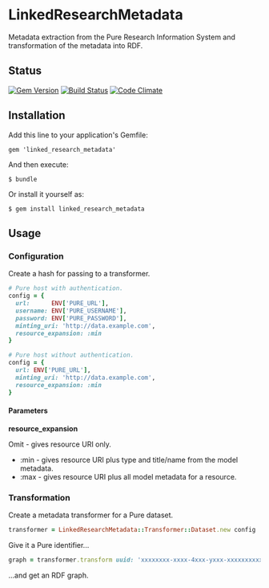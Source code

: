 # LinkedResearchMetadata

Metadata extraction from the Pure Research Information System and transformation of the metadata into RDF.

## Status

[![Gem Version](https://badge.fury.io/rb/linked_research_metadata.svg)](https://badge.fury.io/rb/linked_research_metadata)
[![Build Status](https://semaphoreci.com/api/v1/aalbinclark/linked_research_metadata/branches/master/badge.svg)](https://semaphoreci.com/aalbinclark/linked_research_metadata)
[![Code Climate](https://codeclimate.com/github/lulibrary/linked_research_metadata/badges/gpa.svg)](https://codeclimate.com/github/lulibrary/linked_research_metadata)

## Installation

Add this line to your application's Gemfile:

    gem 'linked_research_metadata'

And then execute:

    $ bundle

Or install it yourself as:

    $ gem install linked_research_metadata

## Usage

### Configuration

Create a hash for passing to a transformer.

```ruby
# Pure host with authentication.
config = {
  url:      ENV['PURE_URL'],
  username: ENV['PURE_USERNAME'],
  password: ENV['PURE_PASSWORD'],
  minting_uri: 'http://data.example.com',
  resource_expansion: :min
}
```

```ruby
# Pure host without authentication.
config = {
  url: ENV['PURE_URL'],
  minting_uri: 'http://data.example.com',
  resource_expansion: :min
}
```

#### Parameters
**resource_expansion**

Omit - gives resource URI only.

+ :min - gives resource URI plus type and title/name from the model metadata.
+ :max - gives resource URI plus all model metadata for a resource.

### Transformation

Create a metadata transformer for a Pure dataset.

```ruby
transformer = LinkedResearchMetadata::Transformer::Dataset.new config
```

Give it a Pure identifier...

```ruby
graph = transformer.transform uuid: 'xxxxxxxx-xxxx-4xxx-yxxx-xxxxxxxxxxxx'
```

...and get an RDF graph.
